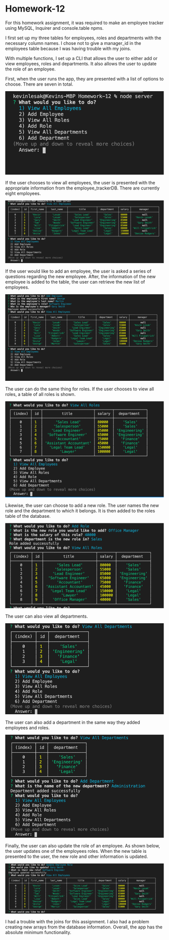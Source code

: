 # Homework-12

For this homework assignment, it was required to make an employee tracker using MySQL, Inquirer and console.table npms.

I first set up my three tables for employees, roles and departments with the necessary column names.  I chose not to give a manager_id in the employees table because I was having trouble with my joins.

With multiple functions, I set up a CLI that allows the user to either add or view employees, roles and departments.  It also allows the user to update the role of an employee.

First, when the user runs the app, they are presented with a list of options to choose.  There are seven in total.

![App Start](images/start.png)

If the user chooses to view all employees, the user is presented with the appropriate information from the employee_trackerDB.  There are currently eight employees.

![View Employees](images/employee_view.png)

If the user would like to add an employee, the user is asked a series of questions regarding the new employee.  After, the information of the new employee is added to the table, the user can retrieve the new list of employees.

![Add Employee](images/add_employee.png)

The user can do the same thing for roles.  If the user chooses to view all roles, a table of all roles is shown.

![View Roles](images/role_view.png)

Likewise, the user can choose to add a new role.  The user names the new role and the department to which it belongs.  It is then added to the roles table of the database.

![Add Role](images/add_role.png)

The user can also view all departments.

![View Departments](images/department_view.png)

The user can also add a department in the same way they added employees and roles.

![Add Department](images/add_department.png)

Finally, the user can also update the role of an employee.  As shown below, the user updates one of the employees roles.  When the new table is presented to the user, the new role and other information is updated.

![Update Employee Role](images/update_employee.png)

I had a trouble with the joins for this assignment.  I also had a problem creating new arrays from the database information.  Overall, the app has the absolute minimum functionality.


